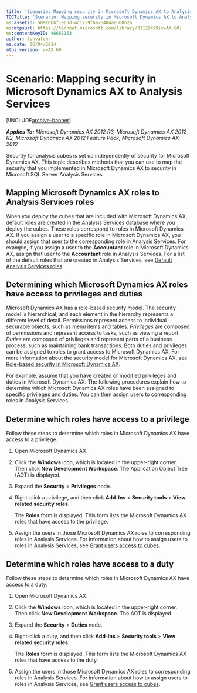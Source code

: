 ```yaml
---
title: 'Scenario: Mapping security in Microsoft Dynamics AX to Analysis Services'
TOCTitle: 'Scenario: Mapping security in Microsoft Dynamics AX to Analysis Services'
ms:assetid: 509f0bbf-e63d-4c12-9f6a-6484aeb08b2a
ms:mtpsurl: https://technet.microsoft.com/library/JJ129499(v=AX.60)
ms:contentKeyID: 46661153
author: tonyafehr
ms.date: 06/04/2014
mtps_version: v=AX.60
---
```


# Scenario: Mapping security in Microsoft Dynamics AX to Analysis Services 


[!INCLUDE[archive-banner](includes/archive-banner.md)]


_**Applies To:** Microsoft Dynamics AX 2012 R3, Microsoft Dynamics AX 2012 R2, Microsoft Dynamics AX 2012 Feature Pack, Microsoft Dynamics AX 2012_

Security for analysis cubes is set up independently of security for Microsoft Dynamics AX. This topic describes methods that you can use to map the security that you implemented in Microsoft Dynamics AX to security in Microsoft SQL Server Analysis Services.

## Mapping Microsoft Dynamics AX roles to Analysis Services roles

When you deploy the cubes that are included with Microsoft Dynamics AX, default roles are created in the Analysis Services database where you deploy the cubes. These roles correspond to roles in Microsoft Dynamics AX. If you assign a user to a specific role in Microsoft Dynamics AX, you should assign that user to the corresponding role in Analysis Services. For example, if you assign a user to the **Accountant** role in Microsoft Dynamics AX, assign that user to the **Accountant** role in Analysis Services. For a list of the default roles that are created in Analysis Services, see [Default Analysis Services roles](default-analysis-services-roles.md).

## Determining which Microsoft Dynamics AX roles have access to privileges and duties

Microsoft Dynamics AX has a role-based security model. The security model is hierarchical, and each element in the hierarchy represents a different level of detail. Permissions represent access to individual securable objects, such as menu items and tables. *Privileges* are composed of permissions and represent access to tasks, such as viewing a report. *Duties* are composed of privileges and represent parts of a business process, such as maintaining bank transactions. Both duties and privileges can be assigned to roles to grant access to Microsoft Dynamics AX. For more information about the security model for Microsoft Dynamics AX, see [Role-based security in Microsoft Dynamics AX](role-based-security-in-microsoft-dynamics-ax.md).

For example, assume that you have created or modified privileges and duties in Microsoft Dynamics AX. The following procedures explain how to determine which Microsoft Dynamics AX roles have been assigned to specific privileges and duties. You can then assign users to corresponding roles in Analysis Services.

## Determine which roles have access to a privilege

Follow these steps to determine which roles in Microsoft Dynamics AX have access to a privilege.

1.  Open Microsoft Dynamics AX.

2.  Click the **Windows** icon, which is located in the upper-right corner. Then click **New Development Workspace**. The Application Object Tree (AOT) is displayed.

3.  Expand the **Security** \> **Privileges** node.

4.  Right-click a privilege, and then click **Add-Ins** \> **Security tools** \> **View related security roles**.
    
    The **Roles** form is displayed. This form lists the Microsoft Dynamics AX roles that have access to the privilege.

5.  Assign the users in those Microsoft Dynamics AX roles to corresponding roles in Analysis Services. For information about how to assign users to roles in Analysis Services, see [Grant users access to cubes](grant-users-access-to-cubes.md).

## Determine which roles have access to a duty

Follow these steps to determine which roles in Microsoft Dynamics AX have access to a duty.

1.  Open Microsoft Dynamics AX.

2.  Click the **Windows** icon, which is located in the upper-right corner. Then click **New Development Workspace**. The AOT is displayed.

3.  Expand the **Security** \> **Duties** node.

4.  Right-click a duty, and then click **Add-Ins** \> **Security tools** \> **View related security roles**.
    
    The **Roles** form is displayed. This form lists the Microsoft Dynamics AX roles that have access to the duty.

5.  Assign the users in those Microsoft Dynamics AX roles to corresponding roles in Analysis Services. For information about how to assign users to roles in Analysis Services, see [Grant users access to cubes](grant-users-access-to-cubes.md).

  


